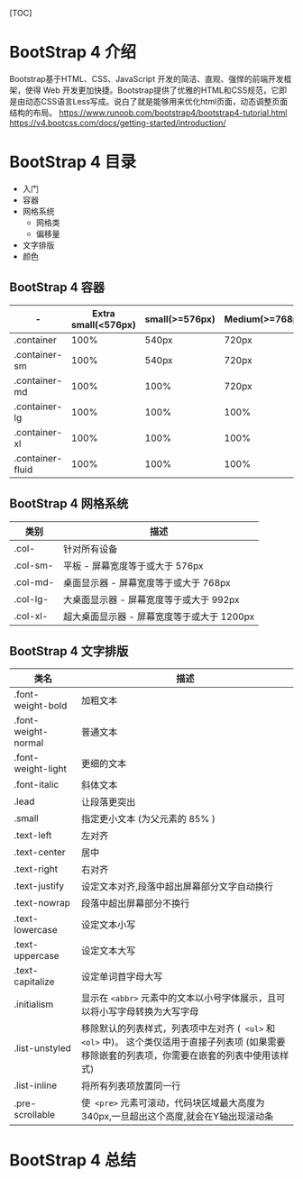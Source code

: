 [TOC]
# BootStrap 4 介绍
Bootstrap基于HTML、CSS、JavaScript 开发的简洁、直观、强悍的前端开发框架，使得 Web 开发更加快捷。Bootstrap提供了优雅的HTML和CSS规范，它即是由动态CSS语言Less写成。说白了就是能够用来优化html页面，动态调整页面结构的布局。
https://www.runoob.com/bootstrap4/bootstrap4-tutorial.html
https://v4.bootcss.com/docs/getting-started/introduction/
# BootStrap 4 目录
* 入门
* 容器
* 网格系统
    * 网格类
    * 偏移量 
* 文字排版
* 颜色
## BootStrap 4 容器
-|Extra small(<576px)|small(>=576px)|Medium(>=768px)|Large(>=992px)|Extra large(>=1200px)
---|---|---|---|---|---
.container|100%|540px|720px|960px|1140px
.container-sm|100%|540px|720px|960px|1140px
.container-md|100%|100%|720px|960px|1140px
.container-lg|100%|100%|100%|960px|1140px
.container-xl|100%|100%|100%|100%|1140px
.container-fluid|100%|100%|100%|100%|100%
## BootStrap 4 网格系统
类别 | 描述
--- | ---
.col- |针对所有设备
.col-sm- | 平板 - 屏幕宽度等于或大于 576px
.col-md- | 桌面显示器 - 屏幕宽度等于或大于 768px
.col-lg- |大桌面显示器 - 屏幕宽度等于或大于 992px
.col-xl- | 超大桌面显示器 - 屏幕宽度等于或大于 1200px
## BootStrap 4 文字排版

类名|描述	
---|---
.font-weight-bold|加粗文本	
.font-weight-normal|普通文本	
.font-weight-light|更细的文本	
.font-italic|斜体文本	
.lead|让段落更突出	
.small|指定更小文本 (为父元素的 85% )	
.text-left|	左对齐	
.text-center|居中	
.text-right|右对齐	
.text-justify|设定文本对齐,段落中超出屏幕部分文字自动换行	
.text-nowrap|段落中超出屏幕部分不换行	
.text-lowercase|设定文本小写	
.text-uppercase|设定文本大写	
.text-capitalize|设定单词首字母大写	
.initialism|显示在 ```<abbr>``` 元素中的文本以小号字体展示，且可以将小写字母转换为大写字母	
.list-unstyled|移除默认的列表样式，列表项中左对齐 (``` <ul>``` 和``` <ol>``` 中)。 这个类仅适用于直接子列表项 (如果需要移除嵌套的列表项，你需要在嵌套的列表中使用该样式)	
.list-inline|将所有列表项放置同一行	
.pre-scrollable|使``` <pre>``` 元素可滚动，代码块区域最大高度为340px,一旦超出这个高度,就会在Y轴出现滚动条
# BootStrap 4 总结